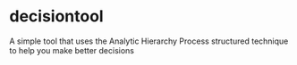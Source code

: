 decisiontool
============

A simple tool that uses the Analytic Hierarchy Process structured technique to help you make better decisions
